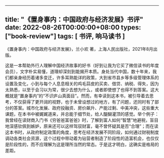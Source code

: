
---
title: "《置身事内：中国政府与经济发展》书评"
date: 2022-08-26T00:00:00+08:00
types: ["book-review"]
tags: [ 书评, 响马读书 ]
---

 《置身事内：中国政府与经济发展》，兰小欢 著，上海人民出版社，2021年8月出版。

这是一本帮助外行人理解中国经济故事的好书（好到让我为它买了微信读书的年度会员），文字朴实易懂，道理却深刻到能揭开本质。身处当代中国，数十年来，我们都亲身经历着诸多变迁，许多耳熟能详的政策，大到省市县乡等多级管理体系的设置及变化，小到与每个人息息相关的鸡毛蒜皮的买卖、借贷、纳税、得失，因为太熟悉，以至于会习以为常，很少去想为什么，或者即使想了也得不到答案。这大概就是“置身事内”的“不识庐山真面目”。然而，有幸读到这本书，被引导着去思考，不仅获得了更开阔的视野，也于未曾设想过的地方，有了问题，还同时有了部分的答案。城市化发展、政府投融资、房价飙升、产能过剩、中美冲突，这些重大课题，在本书中被娓娓道来，并总能于细节处，给人醍醐灌顶的感觉。举个例子：我曾经在读财商入门书《穷爸爸富爸爸》时，了解到富人如何“智慧”地避税，盲目地深感钦佩到嫉妒，原来还可以这样驾驭财富，毫不曾怀疑其是否“合理”；而在读这本书时，从政府制定政策的角度，思考在经济发展不同阶段，如何通过财税制度调动各类社会资源，这个过程中带动着为钻营者制造了阶段性的造富机会，也仅仅是阶段性的，而不应理解为这是理所当然的常态。于是这才明白，这确实是格局的差距。
